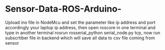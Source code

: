 # Sensor-Data-ROS-Arduino-
Upload ino file in NodeMcu and set the parameter like ip address and port accordingly your laptop ip address, then open roscore in one terminal and type in another terminal rosrun rosserial_python serial_node.py tcp, now run subscrtiber file in backend which will save all data to csv file coming from sensor
